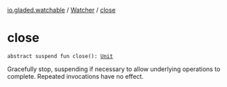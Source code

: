 [io.gladed.watchable](../index.md) / [Watcher](index.md) / [close](./close.md)

# close

`abstract suspend fun close(): `[`Unit`](https://kotlinlang.org/api/latest/jvm/stdlib/kotlin/-unit/index.html)

Gracefully stop, suspending if necessary to allow underlying operations to complete.
Repeated invocations have no effect.

